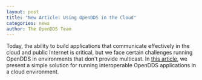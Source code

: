 ```yaml
---
layout: post
title: "New Article: Using OpenDDS in the Cloud"
categories: news
author: The OpenDDS Team
---
```


Today, the ability to build applications that communicate effectively in the cloud and public Internet is critical, but we face certain challenges running OpenDDS in environments that don't provide multicast. In [this article](https://objectcomputing.com/resources/publications/sett/march-2019-multicast-to-cloud-for-dds-applications), we present a simple solution for running interoperable OpenDDS applications in a cloud environment.
